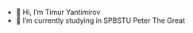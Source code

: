 - 👋 Hi, I’m Timur Yantimirov
- 🌱 I’m currently studying in SPBSTU Peter The Great
<!---
yantimirov-timur/yantimirov-timur is a ✨ special ✨ repository because its `README.md` (this file) appears on your GitHub profile.
You can click the Preview link to take a look at your changes.
--->
